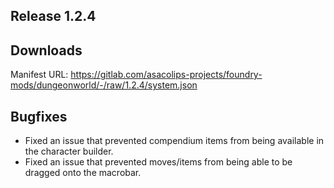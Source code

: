 ## Release 1.2.4

## Downloads

Manifest URL: https://gitlab.com/asacolips-projects/foundry-mods/dungeonworld/-/raw/1.2.4/system.json

## Bugfixes

- Fixed an issue that prevented compendium items from being available in the character builder.
- Fixed an issue that prevented moves/items from being able to be dragged onto the macrobar.